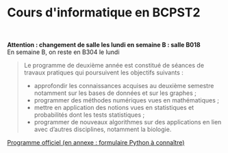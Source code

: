 # Cours d'informatique en BCPST2

<br>

**Attention : changement de salle les lundi en semaine B : salle B018**  
En semaine B, on reste en B304 le lundi

> Le programme de deuxième année est constitué de séances de travaux pratiques qui poursuivent les objectifs suivants :
>
> - approfondir les connaissances acquises au deuxième semestre notamment sur les bases de données et sur les graphes ;
> - programmer des méthodes numériques vues en mathématiques ;
> - mettre en application des notions vues en statistiques et probabilités dont les tests statistiques ;
> - programmer de nouveaux algorithmes sur des applications en lien avec d’autres disciplines, notamment la biologie.

[Programme officiel (en annexe : formulaire Python à connaître)](https://github.com/cpge-itc/bcpst2-src/raw/main/files/programme_info_bcpst.pdf)
